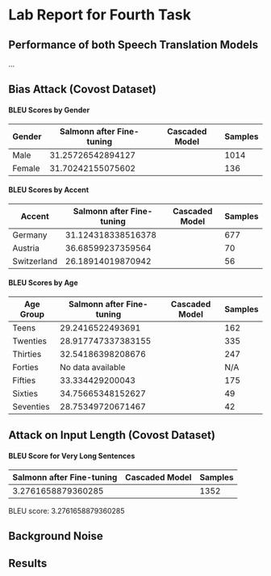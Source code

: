 # Lab Report for Fourth Task

## Performance of both Speech Translation Models

...

## Bias Attack (Covost Dataset)

#### BLEU Scores by Gender
| Gender  | Salmonn after Fine-tuning| Cascaded Model |Samples |
|---------|--------------------------|----------------|--------|
| Male    | 31.25726542894127        |                | 1014   |
| Female  | 31.70242155075602        |                |136     |

#### BLEU Scores by Accent
| Accent       | Salmonn after Fine-tuning | Cascaded Model | Samples |
|--------------|---------------------------|----------------|---------|
| Germany      | 31.124318338516378        |                | 677     |
| Austria      | 36.68599237359564         |                | 70      |
| Switzerland  | 26.18914019870942         |                | 56      |

#### BLEU Scores by Age
| Age Group   | Salmonn after Fine-tuning | Cascaded Model | Samples  |
|-------------|---------------------------|----------------|----------|
| Teens       | 29.2416522493691          |                | 162      |
| Twenties    | 28.917747337383155        |                | 335      |
| Thirties    | 32.54186398208676         |                | 247      |
| Forties     | No data available         |                | N/A      |
| Fifties     | 33.334429200043           |                | 175      |
| Sixties     | 34.75665348152627         |                | 49       |
| Seventies   | 28.75349720671467         |                | 42       |


## Attack on Input Length (Covost Dataset)
#### BLEU Score for Very Long Sentences

| Salmonn after Fine-tuning| Cascaded Model |Samples |
|--------------------------|----------------|--------|
| 3.2761658879360285       |                | 1352   |

BLEU score: 3.2761658879360285

## Background Noise


## Results
